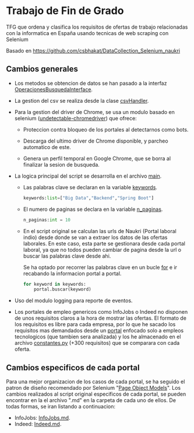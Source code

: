 # Trabajo de Fin de Grado

TFG que ordena y clasifica los requisitos de ofertas de trabajo relacionadas con la informatica en España usando tecnicas de web scraping con Selenium

Basado en https://github.com/csbhakat/DataCollection_Selenium_naukri

## Cambios generales

- Los metodos se obtencion de datos se han pasado a  la interfaz [OperacionesBusquedaInterface](interfaces/operacionesBusquedaInterface.py).
  
- La gestion del csv se realiza desde la clase [csvHandler](util/csvHandler.py).

- Para la gestion del driver de Chrome, se usa un modulo basado en selenium  ([undetectable-chromedriver](https://github.com/ultrafunkamsterdam/undetected-chromedriver)) que ofrece:
  
    - Proteccion contra bloqueo de los portales al detectarnos como bots.
  
    - Descarga del ultimo driver de Chrome disponible, y parcheo automatico de este.
  
    - Genera un perfil temporal en Google Chrome, que se borra al finalizar la sesion de busqueda.
  

- La logica principal del script se desarrolla en el archivo [main](./main.py).
    
    - Las palabras clave se declaran en la variable [keywords](./main.py#L18).  
  
        ```python
        keywords:list=["Big Data","Backend","Spring Boot"]
        ```
   
    - El numero de paginas se declara en la variable [n_paginas](./main.py#L19).
    
        ```python
        n_paginas:int = 10    
        ```

    - En el script original se calculan las urls de Naukri (Portal laboral indio) desde donde se van a extraer los datos de las ofertas laborales. En este caso, esta parte se gestionara desde cada portal laboral, ya que no todos pueden cambiar de pagina desde la url o buscar las palabras clave desde ahi.
  
        Se ha optado por recorrer las palabras clave en un bucle [for](./main.py#L29) e ir recabando la informacion portal a portal. 

        ```python
        for keyword in keywords:
            portal.buscar(keyword)
        ```
- Uso del modulo logging para reporte de eventos.

- Los portales de empleo genericos como InfoJobs o Indeed no disponen de unos requisitos claros a la hora de mostrar las ofertas. El formato de los requisitos es libre para cada empresa, por lo que he sacado los requisitos mas demandados desde un [portal](https://ticjob.es/) enfocado solo a empleos tecnologicos (que tambien sera analizada) y los he almacenado en el archivo [constantes.py](./util/constantes.py) (+300 requisitos) que se comparara con cada oferta.

## Cambios especificos de cada portal

Para una mejor organizacion de los casos de cada portal, se ha seguido el patron de diseño recomendado por Selenium "[Page Object Models](https://www.selenium.dev/documentation/test_practices/encouraged/page_object_models/)". Los cambios realizados al script original especificos de cada portal, se pueden encontrar en la el archivo ".md" en la carpeta de cada uno de ellos. De todas formas, se iran listando a continuacion:

- InfoJobs: [InfoJobs.md](./portales/infojobs/InfoJobs.md).
- Indeed: [Indeed.md](./portales/indeed/Indeed.md).

